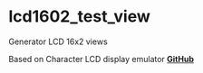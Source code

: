 # lcd1602_test_view
Generator LCD 16x2 views

Based on Character LCD display emulator [**GitHub**](https://github.com/jazz-soft/char-lcd)

